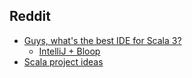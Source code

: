 ## Reddit
- [Guys, what's the best IDE for Scala 3?](https://www.reddit.com/r/scala/comments/xvhm44/guys_whats_the_best_ide_for_scala_3/)
  - [IntelliJ + Bloop](https://scalacenter.github.io/bloop/docs/ides/intellij)
- [Scala project ideas](https://www.reddit.com/r/scala/comments/xh04zx/scala_project_ideas/)
